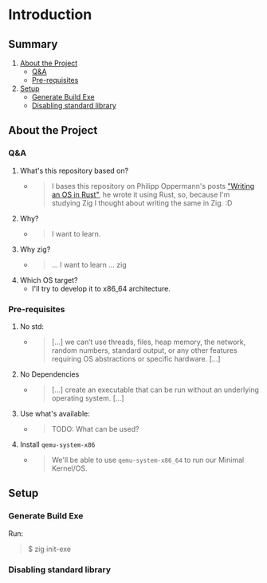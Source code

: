 # Introduction

## Summary
1. [About the Project](#about-the-project)
    - [Q&A](#q&a)
    - [Pre-requisites](#pre-requisites)
2. [Setup](#setup)
    - [Generate Build Exe](#generate-build-exe)
    - [Disabling standard library](#disabling-standard-library)


## About the Project

### Q&A
1. What's this repository based on?
    - > I bases this repository on Philipp Oppermann's posts ["Writing an OS in Rust"](https://os.phil-opp.com/), he wrote it using Rust, so, because I'm studying  Zig I thought about writing the same in Zig. :D 
2. Why?
    - > I want to learn.
3. Why zig?
    - > ... I want to learn ... zig
4. Which OS target?
    - I'll try to develop it to x86_64 architecture.

<!-- 
    TODO: 
        - Add more info
-->

### Pre-requisites
1. No std:
    - > [...] we can’t use threads, files, heap memory, the network, random numbers, standard output, or any other features requiring OS abstractions or specific hardware. [...]
2. No Dependencies
    - > [...] create an executable that can be run without an underlying operating system. [...]
3. Use what's available:
    - > TODO: What can be used?
4. Install `qemu-system-x86`
    - > We'll be able to use `qemu-system-x86_64` to run our Minimal Kernel/OS.

## Setup

### Generate Build Exe
Run: 
> $ zig init-exe

### Disabling standard library
